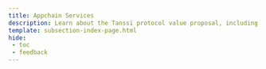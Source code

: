```yaml
---
title: Appchain Services
description: Learn about the Tanssi protocol value proposal, including critical features like block production and data availability as a service, bridging, and more.
template: subsection-index-page.html
hide: 
 - toc
 - feedback
---
```

